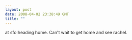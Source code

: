 ```yaml
---
layout: post
date: 2008-04-02 23:38:49 GMT
title: ""
---
```

at sfo heading home. Can't wait to get home and see rachel.